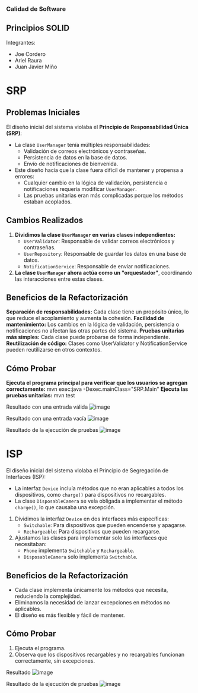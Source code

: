 ### Calidad de Software
## Principios SOLID
Integrantes:
  - Joe Cordero
  - Ariel Raura
  - Juan Javier Miño
# SRP

## Problemas Iniciales

El diseño inicial del sistema violaba el **Principio de Responsabilidad Única (SRP)**:
- La clase `UserManager` tenía múltiples responsabilidades:
  - Validación de correos electrónicos y contraseñas.
  - Persistencia de datos en la base de datos.
  - Envío de notificaciones de bienvenida.
- Este diseño hacía que la clase fuera difícil de mantener y propensa a errores:
  - Cualquier cambio en la lógica de validación, persistencia o notificaciones requería modificar `UserManager`.
  - Las pruebas unitarias eran más complicadas porque los métodos estaban acoplados.

## Cambios Realizados

1. **Dividimos la clase `UserManager` en varias clases independientes:**
   - `UserValidator`: Responsable de validar correos electrónicos y contraseñas.
   - `UserRepository`: Responsable de guardar los datos en una base de datos.
   - `NotificationService`: Responsable de enviar notificaciones.
2. **La clase `UserManager` ahora actúa como un "orquestador"**, coordinando las interacciones entre estas clases.
## Beneficios de la Refactorización
**Separación de responsabilidades:**
Cada clase tiene un propósito único, lo que reduce el acoplamiento y aumenta la cohesión.
**Facilidad de mantenimiento:**
Los cambios en la lógica de validación, persistencia o notificaciones no afectan las otras partes del sistema.
**Pruebas unitarias más simples:**
Cada clase puede probarse de forma independiente.
**Reutilización de código:**
Clases como UserValidator y NotificationService pueden reutilizarse en otros contextos.

## Cómo Probar
**Ejecuta el programa principal para verificar que los usuarios se agregan correctamente:**
mvn exec:java -Dexec.mainClass="SRP.Main"
**Ejecuta las pruebas unitarias:**
mvn test

Resultado con una entrada válida
![image](https://github.com/user-attachments/assets/8903c20e-8efa-4836-ad14-8401e7724409)

Resultado con una entrada vacía
![image](https://github.com/user-attachments/assets/7fd57c44-2613-4fa3-b36a-5d33b37aba91)

Resultado de la ejecución de pruebas
![image](https://github.com/user-attachments/assets/ac9adbdc-99e3-4dd7-bf25-106004b576f2)

# ISP

El diseño inicial del sistema violaba el Principio de Segregación de Interfaces (ISP):
- La interfaz `Device` incluía métodos que no eran aplicables a todos los dispositivos, como `charge()` para dispositivos no recargables.
- La clase `DisposableCamera` se veía obligada a implementar el método `charge()`, lo que causaba una excepción.
1. Dividimos la interfaz `Device` en dos interfaces más específicas:
   - `Switchable`: Para dispositivos que pueden encenderse y apagarse.
   - `Rechargeable`: Para dispositivos que pueden recargarse.
2. Ajustamos las clases para implementar solo las interfaces que necesitaban:
   - `Phone` implementa `Switchable` y `Rechargeable`.
   - `DisposableCamera` solo implementa `Switchable`.

## Beneficios de la Refactorización
- Cada clase implementa únicamente los métodos que necesita, reduciendo la complejidad.
- Eliminamos la necesidad de lanzar excepciones en métodos no aplicables.
- El diseño es más flexible y fácil de mantener.

## Cómo Probar
1. Ejecuta el programa.
2. Observa que los dispositivos recargables y no recargables funcionan correctamente, sin excepciones.



Resultado
![image](https://github.com/user-attachments/assets/6838c1ce-2b44-4282-b266-d3c2ac4b4014)


Resultado de la ejecución de pruebas
![image](https://github.com/user-attachments/assets/10980f9a-1a55-4ad6-a4d5-88b4d14c3b37)
